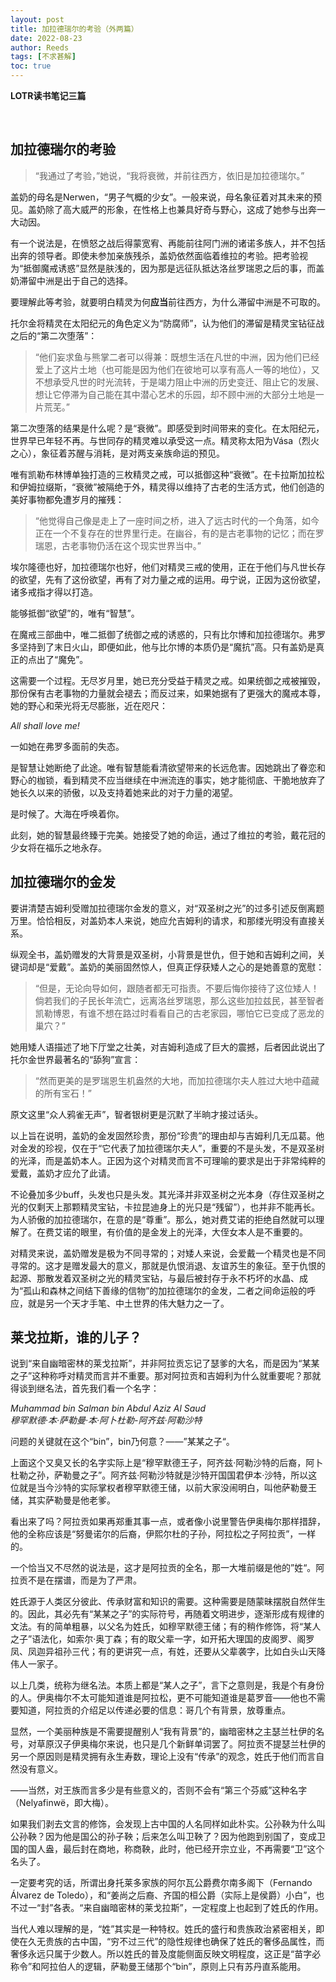 ```yaml
---
layout: post
title: 加拉德瑞尔的考验（外两篇）
date: 2022-08-23
author: Reeds
tags: [不求甚解]
toc: true
---
```


 **LOTR读书笔记三篇**

<!--- more --->

<br/>

## 加拉德瑞尔的考验

> “我通过了考验，”她说，“我将衰微，并前往西方，依旧是加拉德瑞尔。”

盖奶的母名是Nerwen，“男子气概的少女”。一般来说，母名象征着对其未来的预见。盖奶除了高大威严的形象，在性格上也兼具好奇与野心，这成了她参与出奔一大动因。

有一个说法是，在愤怒之战后得蒙宽宥、再能前往阿门洲的诸诺多族人，并不包括出奔的领导者。即使未参加亲族残杀，盖奶依然面临着维拉的考验。把考验视为“抵御魔戒诱惑”显然是肤浅的，因为那是远征队抵达洛丝罗瑞恩之后的事，而盖奶滞留中洲是出于自己的选择。

要理解此等考验，就要明白精灵为何**应当**前往西方，为什么滞留中洲是不可取的。

托尔金将精灵在太阳纪元的角色定义为“防腐师”，认为他们的滞留是精灵宝钻征战之后的“第二次堕落”：

> “他们妄求鱼与熊掌二者可以得兼：既想生活在凡世的中洲，因为他们已经爱上了这片土地（也可能是因为他们在彼地可以享有高人一等的地位），又不想承受凡世的时光流转，于是竭力阻止中洲的历史变迁、阻止它的发展、想让它停滞为自己能在其中潜心艺术的乐园，却不顾中洲的大部分土地是一片荒芜。”

第二次堕落的结果是什么呢？是“衰微”。即感受到时间带来的变化。在太阳纪元，世界早已年轻不再。与世同存的精灵难以承受这一点。精灵称太阳为Vása（烈火之心），象征着苏醒与消耗，是对两支亲族命运的预见。

唯有凯勒布林博单独打造的三枚精灵之戒，可以抵御这种“衰微”。在卡拉斯加拉松和伊姆拉缀斯，“衰微”被隔绝于外，精灵得以维持了古老的生活方式，他们创造的美好事物都免遭岁月的摧残：

> “他觉得自己像是走上了一座时间之桥，进入了远古时代的一个角落，如今正在一个不复存在的世界里行走。在幽谷，有的是古老事物的记忆；而在罗瑞恩，古老事物仍活在这个现实世界当中。”

埃尔隆德也好，加拉德瑞尔也好，他们对精灵三戒的使用，正在于他们与凡世长存的欲望，先有了这份欲望，再有了对力量之戒的运用。毋宁说，正因为这份欲望，诸多戒指才得以打造。

能够抵御“欲望”的，唯有“智慧”。

在魔戒三部曲中，唯二抵御了统御之戒的诱惑的，只有比尔博和加拉德瑞尔。弗罗多坚持到了末日火山，即便如此，他与比尔博的本质仍是“魔抗”高。只有盖奶是真正的点出了“魔免”。

这需要一个过程。无尽岁月里，她已充分受益于精灵之戒。如果统御之戒被摧毁，那份保有古老事物的力量就会褪去；而反过来，如果她据有了更强大的魔戒本尊，她的野心和荣光将无尽膨胀，近在咫尺：

*All shall love me!* 

一如她在弗罗多面前的失态。

是智慧让她断绝了此途。唯有智慧能看清欲望带来的长远危害。因她跳出了眷恋和野心的枷锁，看到精灵不应当继续在中洲流连的事实，她才能彻底、干脆地放弃了她长久以来的骄傲，以及支持着她来此的对于力量的渴望。

是时候了。大海在呼唤着你。

此刻，她的智慧最终臻于完美。她接受了她的命运，通过了维拉的考验，戴花冠的少女将在福乐之地永存。



## 加拉德瑞尔的金发

要讲清楚吉姆利受赠加拉德瑞尔金发的意义，对“双圣树之光”的过多引述反倒离题万里。恰恰相反，对盖奶本人来说，她应允吉姆利的请求，和那缕光明没有直接关系。

纵观全书，盖奶赠发的大背景是双圣树，小背景是世仇，但于她和吉姆利之间，关键词却是“爱戴”。盖奶的美丽固然惊人，但真正俘获矮人之心的是她善意的宽慰：

> “但是，无论向导如何，跟随者都无可指责。不要后悔你接待了这位矮人！倘若我们的子民长年流亡，远离洛丝罗瑞恩，那么这些加拉兹民，甚至智者凯勒博恩，有谁不想在路过时看看自己的古老家园，哪怕它已变成了恶龙的巢穴？”

她用矮人语描述了地下厅堂之壮美，对吉姆利造成了巨大的震撼，后者因此说出了托尔金世界最著名的“舔狗”宣言：

> “然而更美的是罗瑞恩生机盎然的大地，而加拉德瑞尔夫人胜过大地中蕴藏的所有宝石！”

原文这里“众人鸦雀无声”，智者银树更是沉默了半晌才接过话头。

以上旨在说明，盖奶的金发固然珍贵，那份“珍贵”的理由却与吉姆利几无瓜葛。他对金发的珍视，仅在于“它代表了加拉德瑞尔夫人”，重要的不是头发，不是双圣树的光泽，而是盖奶本人。正因为这个对精灵而言不可理喻的要求是出于非常纯粹的爱戴，盖奶才应允了此请。

不论叠加多少buff，头发也只是头发。其光泽并非双圣树之光本身（存住双圣树之光的仅剩天上那颗精灵宝钻，卡拉昆迪身上的光只是“残留”），也并非不能再长。为人骄傲的加拉德瑞尔，在意的是“尊重”。那么，她对费艾诺的拒绝自然就可以理解了。在费艾诺的眼里，有价值的是金发上的光泽，大侄女本人是不重要的。

对精灵来说，盖奶赠发是极为不同寻常的；对矮人来说，会爱戴一个精灵也是不同寻常的。这才是赠发最大的意义，那就是仇恨消退、友谊苏生的象征。至于仇恨的起源、那散发着双圣树之光的精灵宝钻，与最后被封存于永不朽坏的水晶、成为“孤山和森林之间结下善缘的信物”的加拉德瑞尔的金发，二者之间命运般的呼应，就是另一个天才手笔、中土世界的伟大魅力之一了。



## 莱戈拉斯，谁的儿子？

说到“来自幽暗密林的莱戈拉斯”，并非阿拉贡忘记了瑟爹的大名，而是因为“某某之子”这种称呼对精灵而言并不重要。那对阿拉贡和吉姆利为什么就重要呢？那就得谈到继名法，首先我们看一个名字：

*Muhammad bin Salman bin Abdul Aziz Al Saud<br>穆罕默德·本·萨勒曼·本·阿卜杜勒-阿齐兹·阿勒沙特*

问题的关键就在这个“bin”，bin乃何意？——”某某之子“。

上面这个又臭又长的名字实际上是“穆罕默德王子，阿齐兹·阿勒沙特的后裔，阿卜杜勒之孙，萨勒曼之子”。阿齐兹·阿勒沙特就是沙特开国国君伊本·沙特，所以这位就是当今沙特的实际掌权者穆罕默德王储，以前大家没闹明白，叫他萨勒曼王储，其实萨勒曼是他老爹。

看出来了吗？阿拉贡如果再郑重其事一点，或者像小说里警告伊奥梅尔那样措辞，他的全称应该是“努曼诺尔的后裔，伊熙尔杜的子孙，阿拉松之子阿拉贡”，一样的。

一个恰当又不尽然的说法是，这才是阿拉贡的全名，那一大堆前缀是他的”姓“。阿拉贡不是在摆谱，而是为了严肃。

姓氏源于人类区分彼此、传承财富和知识的需要。这种需要是随蒙昧摆脱自然伴生的。因此，其必先有“某某之子”的实际符号，再随着文明进步，逐渐形成有规律的文法。有的简单粗暴，以父名为姓氏，如穆罕默德王储；有的稍作修饰，将“某人之子”语法化，如索尔·奥丁森；有的取父辈一字，如开拓大理国的皮阁罗、阁罗凤、凤迦异祖孙三代；有的更讲究一点，有姓，还要从父辈袭字，比如白头山天降伟人一家子。

以上几类，统称为继名法。本质上都是“某人之子”，言下之意则是，我是个有身份的人。伊奥梅尔不太可能知道谁是阿拉松，更不可能知道谁是葛罗音——他也不需要知道，阿拉贡的介绍足以传递必要的信息：哥几个有背景，放尊重点。

显然，一个美丽种族是不需要提醒别人“我有背景”的，幽暗密林之主瑟兰杜伊的名号，对草原汉子伊奥梅尔来说，也只是几个新鲜单词罢了。阿拉贡不提瑟兰杜伊的另一个原因则是精灵拥有永生寿数，理论上没有“传承”的观念，姓氏于他们而言自然没有意义。

——当然，对王族而言多少是有些意义的，否则不会有“第三个芬威”这种名字（Nelyafinwë，即大梅）。

如果我们剥去文言的修饰，会发现上古中国的人名同样如此朴实。公孙鞅为什么叫公孙鞅？因为他是国公的孙子鞅；后来怎么叫卫鞅了？因为他跑到别国了，变成卫国的国人盎，最后封在商地，称商鞅，此时，他已经开宗立业，不再需要“卫”这个名头了。

一定要考究的话，所谓出身托莱多家族的阿尔瓦公爵费尔南多阁下（Fernando Álvarez de Toledo），和“姜尚之后裔、齐国的桓公爵（实际上是侯爵）小白”，也不过一“封”各表。“来自幽暗密林的莱戈拉斯”，一定程度上也起到了姓氏的作用。

当代人难以理解的是，“姓”其实是一种特权。姓氏的盛行和贵族政治紧密相关，即使在久无贵族的古中国，“穷不过三代”的隐性规律也确保了姓氏的奢侈品属性，而奢侈永远只属于少数人。所以姓氏的普及度能侧面反映文明程度，这正是“苗字必称令”和阿拉伯人的逻辑，萨勒曼王储那个“bin”，原则上只有苏丹直系能用。